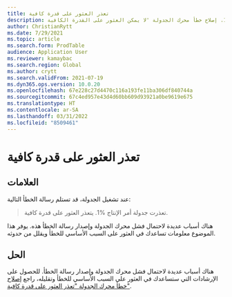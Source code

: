 ```yaml
---
title: تعذر العثور على قدرة كافية
description: يوفر هذا الموضوع ارتباطا يساعدك في التعامل مع تعذر جدولة أمر الإنتاج %1. إصلاح خطأ محرك الجدولة 'لا يمكن العثور على القدرة الكافية'.
author: ChristianRytt
ms.date: 7/29/2021
ms.topic: article
ms.search.form: ProdTable
audience: Application User
ms.reviewer: kamaybac
ms.search.region: Global
ms.author: crytt
ms.search.validFrom: 2021-07-19
ms.dyn365.ops.version: 10.0.20
ms.openlocfilehash: 67e228c27d4470c116a193fe11ba306df840744a
ms.sourcegitcommit: 67c4ed957e43d4d60bb609d93921a0be9619e675
ms.translationtype: HT
ms.contentlocale: ar-SA
ms.lasthandoff: 03/31/2022
ms.locfileid: "8509461"
---
```

# <a name="not-enough-capacity-could-be-found"></a>تعذر العثور على قدرة كافية

## <a name="symptoms"></a>العلامات

عند تشغيل الجدولة، قد تستلم رسالة الخطأ التالية:

> تعذرت جدولة أمر الإنتاج %1. يتعذر العثور على قدرة كافية.

هناك أسباب عديدة لاحتمال فشل محرك الجدولة وإصدار رسالة الخطأ هذه. يوفر هذا الموضوع معلومات تساعدك في العثور على السبب الأساسي للخطأ ويقلل من حدوثه.

## <a name="resolution"></a>الحل

هناك أسباب عديدة لاحتمال فشل محرك الجدولة وإصدار رسالة الخطأ. للحصول على الإرشادات التي ستساعدك في العثور على السبب الأساسي للخطأ وتقليله، راجع [إصلاح خطأ محرك الجدولة "تعذر العثور على قدرة كافية"](/dynamics365/supply-chain/master-planning/not-enough-capacity-error-resolution).

